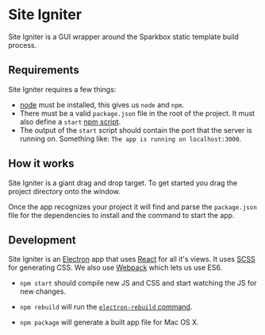 # Site Igniter

Site Igniter is a GUI wrapper around the Sparkbox static template build process. 

## Requirements

Site Igniter requires a few things:

- [node](https://nodejs.org/en/download/) must be installed, this gives us `node` and `npm`.
- There must be a valid `package.json` file in the root of the project. It must also define a `start` [npm script](https://docs.npmjs.com/misc/scripts).
- The output of the `start` script should contain the port that the server is running on. Something like:
`The app is running on localhost:3000`.

## How it works

Site Igniter is a giant drag and drop target. To get started you drag the project directory onto the window.

Once the app recognizes your project it will find and parse the `package.json` file for the dependencies to install and the command to start the app.

## Development

Site Igniter is an [Electron](http://electron.atom.io) app that uses [React](http://facebook.github.io/react/) for all it's views. It uses [SCSS](http://sass-lang.com) for generating CSS. We also use [Webpack](https://webpack.github.io) which lets us use ES6.

- `npm start` should compile new JS and CSS and start watching the JS for new changes.

- `npm rebuild` will run the [`electron-rebuild` command](https://github.com/electronjs/electron-rebuild).

- `npm package` will generate a built app file for Mac OS X.
